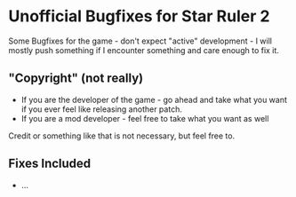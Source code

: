 # Unofficial Bugfixes for Star Ruler 2

Some Bugfixes for the game - don't expect "active" development - I will mostly push something if I encounter something and care enough to fix it.

## "Copyright" (not really)

* If you are the developer of the game - go ahead and take what you want if you ever feel like releasing another patch.
* If you are a mod developer - feel free to take what you want as well

Credit or something like that is not necessary, but feel free to.

## Fixes Included

 * ...
 